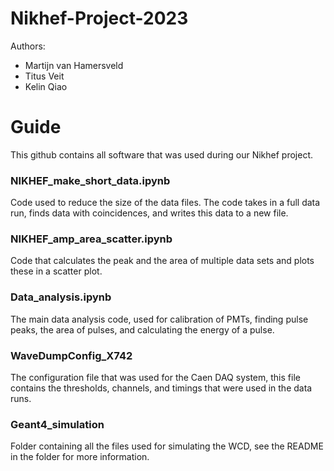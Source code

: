 # Nikhef-Project-2023

Authors:
- Martijn van Hamersveld
- Titus Veit
- Kelin Qiao

# Guide
This github contains all software that was used during our Nikhef project.

### NIKHEF_make_short_data.ipynb
Code used to reduce the size of the data files. The code takes in a full data run, finds data with coincidences, and writes this data to a new file.

### NIKHEF_amp_area_scatter.ipynb
Code that calculates the peak and the area of multiple data sets and plots these in a scatter plot.

### Data_analysis.ipynb
The main data analysis code, used for calibration of PMTs, finding pulse peaks, the area of pulses, and calculating the energy of a pulse.

### WaveDumpConfig_X742
The configuration file that was used for the Caen DAQ system, this file contains the thresholds, channels, and timings that were used in the data runs.

### Geant4_simulation
Folder containing all the files used for simulating the WCD, see the README in the folder for more information.
